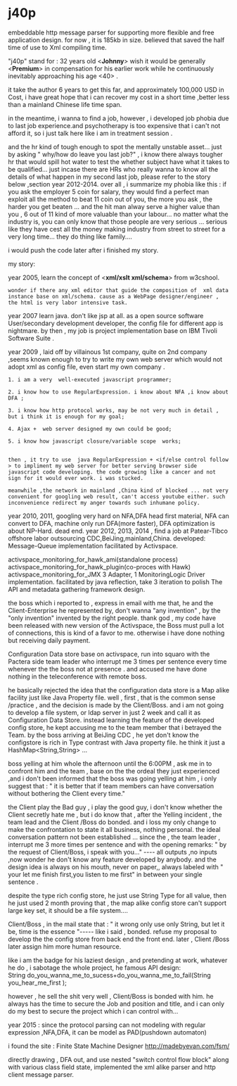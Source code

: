 # j40p
embeddable http message parser for supporting more flexible and free application design. for now , it is 185kb in size.
believed that  saved the half time of use to Xml compiling time.


"j40p" stand for : 32 years old <__Johnny__> wish it would be generally <__Premium__> in compensation for his earlier work while he continuously inevitably approaching his age <40> .

it take the author 6 years to get this far,  and approximately  100,000 USD in Cost, i have great hope that i can recover  my cost in a short time ,better less than a mainland Chinese life time span.

in the meantime, i wanna to find a job, however , i developed job phobia due to last job experience.and  psychotherapy is too expensive that i can't not afford it, so i just talk here like i am in treatment session .

 and the hr kind of tough enough to spot the mentally unstable asset... just by asking " why/how do leave you last job?" , i know there always tougher hr that  would spill hot water to test the whether subject have what it takes to be qualified... just incase there are HRs who really wanna to know all the details of what happen in my second last job, please refer to the story  below  ,section year 2012-2014. over all , i summarize my phobia like this : if you ask the employer 5 coin for salary, they would  find a perfect man exploit all the method to beat 11 coin out of you,  the  more you ask , the harder you get beaten ... and the hit man alway serve a higher value than you , 6 out of 11 kind of more valuable than your labour... no matter what the industry is, you can only know that those people are very serious ... serious like they have cest all the money making industry from street to street for a very long time... they do thing like family....

i would push the code later after i finished my story.

my story:

  year 2005, learn the concept of <__xml/xslt xml/schema__> from w3cshool.
  
    wonder if there any xml editor that guide the composition of  xml data instance base on xml/schema. cause as a WebPage designer/engineer , the html is very labor intensive task. 
    
  year 2007 learn java.
    don't like jsp at all. as a open source software User/secondary development developer, the config file for different app is nightmare. by then , my job is project implementation base on IBM Tivoli Software Suite .
    
    
  year 2009 , laid off by villainous 1st company,  quite on 2nd company ,seems known enough to try to write my own web server which would not adopt xml as config file, even start my own company .
  
    1. i am a very  well-executed javascript programmer;
    
    2. i know how to use RegularExpression. i know about NFA ,i know about DFA ; 
    
    3. i know how http protocol works, may be not very much in detail , but i think it is enough for my goal;
    
    4. Ajax +  web server designed my own could be good;
    
    5. i know how javascript closure/variable scope  works;
    
    
    then , it try to use  java RegularExpression + <if/else control follow > to impliment my web server for better serving browser side javascript code developing. the code growing like a cancer and not sign for it would ever work. i was stucked.
    
    meanwhile ,the network in mainland ,China kind of blocked ... not very convenient for googling web result, can't access youtube either. such inconvenience redirect my anger towards such inhumane policy.

 year 2010, 2011, googling very hard on NFA,DFA head first material,
NFA can convert to DFA, 
machine only run DFA(more faster),
DFA optimization is about NP-Hard.
dead end.
 year 2012, 2013, 2014 ,
find a job at Patear-Tibco offshore labor outsourcing CDC,BeiJing,mainland,China. developed:
Message-Queue implementation facilitated by  Activspace.

activspace_monitoring_for_hawk_ami(standalone process)
activspace_monitoring_for_hawk_plugin(co-proces with Hawk)
activspace_monitoring_for_JMX
3 Adapter, 1 MonitoringLogic Driver implementation. facilitated by  java reflection,  take 3 iteration to polish The API and  metadata gathering framework design.

the boss which i reported to , express in email with me that, he and the Client-Enterprise he represented by, don't  wanna 
"any invention" , by the "only invention" invented by the right people. thank god , my code have been released with new version of the Activspace, the Boss must pull a lot of connections, this is kind of a favor to me. otherwise i have done nothing but receiving daily payment.

Configuration Data store base on activspace, run into squaro with  the  Pactera side team leader who interrupt me 3 times per sentence every time whenever the the boss not at presence . and accused me have done nothing in the  teleconference with remote boss.

he basically rejected the idea that the configuration data store is a Map alike facility just like Java Property file.
well , first , that is the common sense /practice , and the decision is made by the Client/Boss.
and i am not going to develop  a file system, or ldap server in just 2 week and call it as Configuration Data Store.
instead learning the feature of the developed config store, he kept accusing me to the team member that i betrayed the Team.
by the boss arriving at BeiJing CDC , he yet don't know the configstore is rich in Type contrast with Java property  file. he think it just a HashMap<String,String>  ...

boss yelling at him whole the afternoon until the 6:00PM , ask me in to confront him and the team , base on the the ordeal they just experienced ,and i don't been informed that the boss was going yelling at him , i only suggest that : " it is better that if team members can have conversation without bothering the Client every time."

the Client play the Bad guy , i play the good guy, i don't know whether the Client secretly hate me , but i do know that , after the Yelling incident , the  team lead and the Client /Boss do bonded. and i loss my only change to make the confrontation to  state it all business, nothing personal. the ideal conversation pattern not  been  established ... since the , the team leader , interrupt me 3 more times per sentence and with the opening remarks: " by the request of Client/Boss, i  speak with you..." ---- all outputs ,no inputs ,now wonder he don't know any feature developed by anybody.  and the  design idea is  always on his mouth, never on paper,, always labeled with " your let me finish first,you listen to me first" in between your  single sentence .

despite the type rich config store,  he just use String Type for all value, then he just used 2 month proving that , the map alike config store  can't support large key set, it should be a file system....

Client/Boss , in the mail state that : " it wrong only use only String, but let it be,  time is the essence  "----- like i said , bonded. refuse my proposal to develop  the the config store from  back end the front end. later , Client /Boss later assign him more human resource. 

like i am the badge for his laziest design , and pretending at work,  whatever he do , i sabotage the whole project, he famous API design:  
String do_you_wanna_me_to_sucess+do_you_wanna_me_to_fail(String you_hear_me_first );


however , he sell the shit very well , Client/Boss is bonded with him. he always has the  time to secure the Job and position and title,  and i can only do my best to secure the project which i can control with...

 year 2015 :
since  the protocol  parsing  can not modeling with regular expression ,NFA,DFA, it can be model as PAD(pushdown automaton)

i found the site :   Finite State Machine Designer
http://madebyevan.com/fsm/

directly  drawing , DFA out, and use  nested "switch control flow block" along with various  class field state,  implemented  the 
xml alike parser and http client message  parser.










